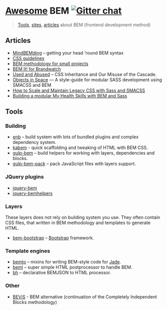# [Awesome](https://github.com/jnv/lists) BEM [![Gitter chat](http://img.shields.io/badge/gitter-bem--talk-brightgreen.svg?style=flat)](https://gitter.im/bem/talk)

> [Tools](#tools), [sites](#sites), [articles](#articles) about BEM (frontend development method)

## Articles

 * [MindBEMding](http://csswizardry.com/2013/01/mindbemding-getting-your-head-round-bem-syntax/) – getting your head ’round BEM syntax
 * [CSS guidelines](http://cssguidelin.es/#bem-like-naming)
 * [BEM methodology for small projects](http://www.smashingmagazine.com/2014/07/17/bem-methodology-for-small-projects/)
 * [BEM It! for Brandwatch](http://www.slideshare.net/MaxShirshin/bem-it-for-brandwatch)
 * [Used and Abused](http://www.phase2technology.com/blog/used-and-abused-css-inheritance-and-our-misuse-of-the-cascade/) – CSS Inheritance and Our Misuse of the Cascade.
 * [Objects in Space](https://medium.com/objects-in-space/objects-in-space-f6f404727) — A style-guide for modular SASS development using SMACSS and BEM
 * [How to Scale and Maintain Legacy CSS with Sass and SMACSS](http://webuild.envato.com/blog/how-to-scale-and-maintain-legacy-css-with-sass-and-smacss/)
 * [Building a modular My Health Skills with BEM and Sass](http://www.bluegg.co.uk/building-my-health-skills-part-3/)

## Tools

### Building

 * [enb](https://github.com/enb-make/enb) – build system with lots of bundled plugins and complex dependency system.
 * [kabem](https://github.com/viewbook/dev-kabem) - quick scaffolding and tweaking of HTML with BEM CSS.
 * [gulp-bem](https://github.com/floatdrop/gulp-bem) – build helpers for working with layers, dependencies and blocks.
 * [gulp-bem-pack](https://github.com/floatdrop/gulp-bem-pack) – pack JavaScript files with layers support.

### JQuery plugins

 * [jquery-bem](https://github.com/hoho/jquery-bem)
 * [jquery-bemhelpers](https://github.com/ingdir/jquery-bemhelpers)

### Layers
These layers does not rely on building system you use. They often contain CSS files, that written in BEM methodology and templates to generate HTML.

 * [bem-bootstrap](https://github.com/matmuchrapna/bem-bootstrap) – [Bootstrap](http://getbootstrap.com/) framework.

### Template engines

 * [bemto](https://github.com/kizu/bemto) – mixins for writing BEM-style code for [Jade](http://jade-lang.com/).
 * [beml](https://github.com/zenwalker/node-beml) – super simple HTML postprocessor to handle BEM.
 * [bh](https://github.com/enb-make/bh) – declarative BEMJSON to HTML processor.

### Other

 * [BEViS](https://github.com/bevis-ui) - BEM alternative (continuation of the Completely Independent Blocks methodology)
